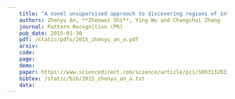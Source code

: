 ```yaml
---
    title: "A novel unsupervised approach to discovering regions of interest in traffic images"
    authors: Zhenyu An, **Zhenwei Shi**, Ying Wu and Changshui Zhang
    journal: Pattern Recognition (PR)
    pub_date: 2015-01-30
    pdf: /static/pdfs/2015_zhenyu_an_a.pdf
    arxiv: 
    code: 
    page: 
    demo: 
    paper: https://www.sciencedirect.com/science/article/pii/S0031320315000485
    bibtex: /static/bib/2015_zhenyu_an_a.txt
    data:
---
```

    